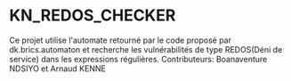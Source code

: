 # KN_REDOS_CHECKER
Ce projet utilise l'automate retourné par le code proposé par dk.brics.automaton et recherche les vulnérabilités de type REDOS(Déni de service) dans les expressions régulières.
Contributeurs: Boanaventure NDSIYO et Arnaud KENNE

